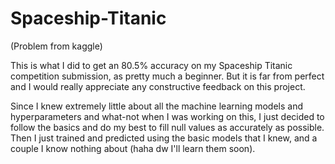 # Spaceship-Titanic
(Problem from kaggle)


This is what I did to get an 80.5% accuracy on my Spaceship Titanic competition submission, as pretty much a beginner. But it is far from perfect and I would really appreciate any constructive feedback on this project.

Since I knew extremely little about all the machine learning models and hyperparameters and what-not when I was working on this, I just decided to follow the basics and do my best to fill null values as accurately as possible. Then I just trained and predicted using the basic models that I knew, and a couple I know nothing about (haha dw I'll learn them soon).

